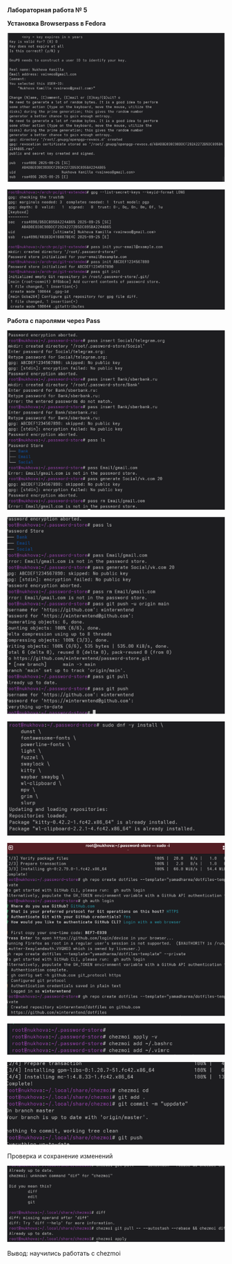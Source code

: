 ﻿**Лабораторная работа № 5**

**Установка Browserpass в Fedora**

![](Aspose.Words.3589745f-ca23-4851-a19c-d17bee8a166d.001.png)

![](Aspose.Words.3589745f-ca23-4851-a19c-d17bee8a166d.002.png)

**Работа с паролями через Pass**

![](Aspose.Words.3589745f-ca23-4851-a19c-d17bee8a166d.003.png)

![](Aspose.Words.3589745f-ca23-4851-a19c-d17bee8a166d.004.png)

![](Aspose.Words.3589745f-ca23-4851-a19c-d17bee8a166d.005.png)

![](Aspose.Words.3589745f-ca23-4851-a19c-d17bee8a166d.006.png)

![](Aspose.Words.3589745f-ca23-4851-a19c-d17bee8a166d.007.png)

![](Aspose.Words.3589745f-ca23-4851-a19c-d17bee8a166d.008.png)

Проверка и сохранение изменений

![](Aspose.Words.3589745f-ca23-4851-a19c-d17bee8a166d.009.png)

Вывод:  научились работать с chezmoi
